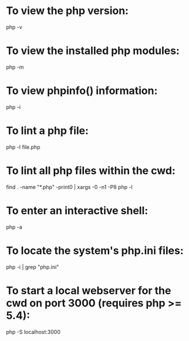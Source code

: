 # To view the php version:
php -v

# To view the installed php modules:
php -m

# To view phpinfo() information:
php -i

# To lint a php file:
php -l file.php

# To lint all php files within the cwd:
find . -name "*.php" -print0 | xargs -0 -n1 -P8 php -l

# To enter an interactive shell:
php -a

# To locate the system's php.ini files:
php -i | grep "php.ini"

# To start a local webserver for the cwd on port 3000 (requires php >= 5.4):
php -S localhost:3000
